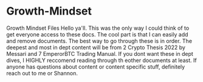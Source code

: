 # Growth-Mindset
Growth Mindset Files
Hello ya'll. This was the only way I could think of to get everyone access to these docs. The cool part is that I can easily add and remove documents. The best way to go through these is in order. The deepest and most in dept content will be from 2 Crypto Thesis 2022 by Messari and 7 EmperorBTC Trading Manual. If you dont want these in dept dives, I HIGHLY reccomend reading through th eother documents at least. If anyone has questions about content or content specific stuff, definitely reach out to me or Shannon.

